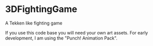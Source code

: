 # 3DFightingGame
A Tekken like fighting game

If you use this code base you will need your own art assets. For early development, I am using the "Punch! Animation Pack".
